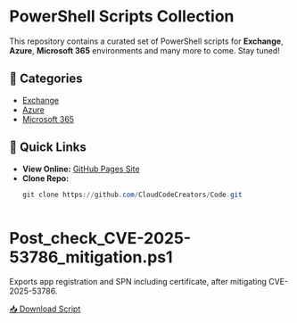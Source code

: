 # PowerShell Scripts Collection

This repository contains a curated set of PowerShell scripts for **Exchange**, **Azure**, **Microsoft 365** environments and many more to come.
Stay tuned!

## 📂 Categories
- [Exchange](Exchange)
- [Azure](Azure)
- [Microsoft 365](M365)

## 🔗 Quick Links
- **View Online:** [GitHub Pages Site](https://CloudCodeCreators.github.io/Code)
- **Clone Repo:**
  ```powershell
  git clone https://github.com/CloudCodeCreators/Code.git



# Post_check_CVE-2025-53786_mitigation.ps1

Exports app registration and SPN including certificate, after mitigating CVE-2025-53786.

[📥 Download Script](https://github.com/CloudCodeCreators/Code/blob/main/Exchange/Post_check_CVE-2025-53786_mitigation.ps1)

